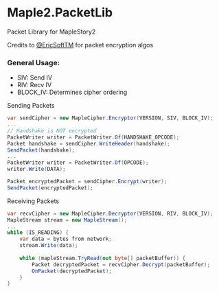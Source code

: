 Maple2.PacketLib
===============
Packet Library for MapleStory2

Credits to [@EricSoftTM](https://github.com/EricSoftTM) for packet encryption algos

### General Usage:
- SIV: Send IV
- RIV: Recv IV
- BLOCK_IV: Determines cipher ordering

Sending Packets
```C#
var sendCipher = new MapleCipher.Encryptor(VERSION, SIV, BLOCK_IV);
...
// Handshake is NOT encrypted
PacketWriter writer = PacketWriter.Of(HANDSHAKE_OPCODE);
Packet handshake = sendCipher.WriteHeader(handshake);
SendPacket(handshake);
...
PacketWriter writer = PacketWriter.Of(OPCODE);
writer.Write(DATA);

Packet encryptedPacket = sendCipher.Encrypt(writer);
SendPacket(encryptedPacket);
```

Receiving Packets
```C#
var recvCipher = new MapleCipher.Decryptor(VERSION, RIV, BLOCK_IV);
MapleStream stream = new MapleStream();
...
while (IS_READING) {
    var data = bytes from network;
    stream.Write(data);
    
    while (mapleStream.TryRead(out byte[] packetBuffer)) {
        Packet decryptedPacket = recvCipher.Decrypt(packetBuffer);
        OnPacket(decryptedPacket);
    }
}
```
